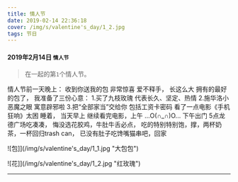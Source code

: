 ```yaml
---
title: 情人节
date: 2019-02-14 22:36:18
cover: /img/s/valentine's_day/1_2.jpg
tags: 节日
---
```


#### 2019年2月14日 `情人节`

> 在一起的第`1`个情人节。

情人节前一天晚上：
收到你送我的包 非常惊喜 爱不释手，
长这么大 拥有的最好的包了，
我准备了三份心意：
1.买了九枝玫瑰 代表长久、坚定、热情 
2.施华洛小恶魔之眼 寓意辟邪啦 
3.把“全部家当”交给你 包括工资卡密码
看了一点电影《手机狂响》太困 睡着，
当天早上 继续看完电影，上午 ...O(∩_∩)O... 
下午出门 5点龙德广场吃凑凑，
悔没选花胶鸡，牛肚牛舌必点， 
吃的特别特别饱，撑，两杯奶茶，一杯回归trash can， 
已没有肚子吃馋嘴猫串吧，回家


![包]](/img/s/valentine's_day/1_1.jpg "大包包")

![花]](/img/s/valentine's_day/1_2.jpg "红玫瑰")


<!-- > `高能预警：` 使用手机流量时：慎重点击，图大、耗流量，`WiFi环境下`观看

[点这里 `更多照片`](/img/s/xizang/p.html#02) -->


***